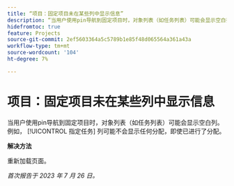 ```yaml
---
title: “项目：固定项目未在某些列中显示信息”
description: “当用户使用pin导航到固定项目时，对象列表（如任务列表）可能会显示空白列。 例如， [!UICONTROL 指定任务] 列可能不会显示任何分配，即使已进行了分配。”
hidefromtoc: true
feature: Projects
source-git-commit: 2ef5603364a5c5789b1e85f48d065564a361a43a
workflow-type: tm+mt
source-wordcount: '104'
ht-degree: 7%

---
```



# 项目：固定项目未在某些列中显示信息

当用户使用pin导航到固定项目时，对象列表（如任务列表）可能会显示空白列。 例如， [!UICONTROL 指定任务] 列可能不会显示任何分配，即使已进行了分配。

**解决方法**

重新加载页面。

_首次报告于 2023 年 7 月 26 日。_

